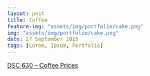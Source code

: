 ```yaml
---
layout: post
title: Coffee
feature-img: "assets/img/portfolio/cake.png"
img: "assets/img/portfolio/cake.png"
date: 27 September 2015
tags: [Lorem, Ipsum, Portfolio]
---
```



[DSC 630 – Coffee Prices](https://github.com/knmoses/DSC630-Coffee-Prices)
